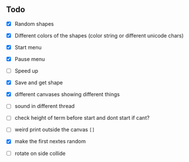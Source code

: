 ## Todo


- [x] Random shapes
- [x] Different colors of the shapes (color string or different unicode chars)
- [x] Start menu
- [x] Pause menu
- [ ] Speed up
- [x] Save and get shape
- [x] different canvases showing different things
- [ ] sound in different thread
- [ ] check height of term before start and dont start if cant?
- [ ] weird print outside the canvas `[]`
- [x] make the first nextes random
- [ ] rotate on side collide

